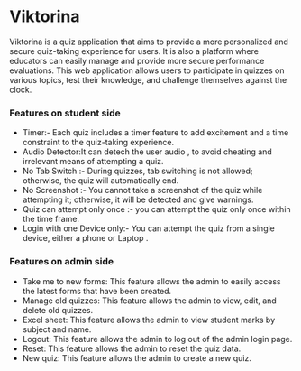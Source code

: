# Viktorina
Viktorina is a quiz application that aims to provide a more personalized and secure quiz-taking experience for users. It is also a platform where educators can easily manage and provide more secure performance evaluations.
This web application allows users to participate in quizzes on various topics, test their knowledge, and challenge themselves against the clock.
### Features  on student side
- Timer:-   Each quiz includes a timer feature to add excitement and a time constraint to the quiz-taking experience.
- Audio Detector:It can detech the user audio , to avoid cheating and irrelevant means of attempting a quiz.
- No Tab Switch :- During quizzes, tab switching is not allowed; otherwise, the quiz will automatically end.
- No Screenshot :- You cannot take a screenshot of the quiz while attempting it; otherwise, it will be detected and give warnings.
- Quiz can attempt only once :-   you can attempt the quiz only once within the time frame.
- Login with one Device only:- You can attempt the quiz from a single device, either a phone or Laptop .

### Features  on admin side

-  Take me to new forms: This feature allows the admin to easily access the latest forms that have been created.
- Manage old quizzes: This feature allows the admin to view, edit, and delete old quizzes. 
- Excel sheet: This feature allows the admin to view student marks by subject and name.
- Logout: This feature allows the admin to log out of the admin login page.
- Reset: This feature allows the admin to reset the quiz data.
- New quiz: This feature allows the admin to create a new quiz.




